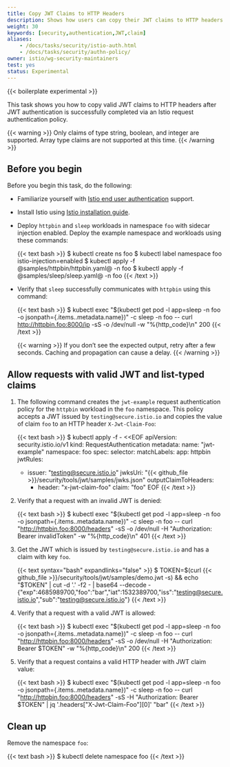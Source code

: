 ```yaml
---
title: Copy JWT Claims to HTTP Headers
description: Shows how users can copy their JWT claims to HTTP headers.
weight: 30
keywords: [security,authentication,JWT,claim]
aliases:
    - /docs/tasks/security/istio-auth.html
    - /docs/tasks/security/authn-policy/
owner: istio/wg-security-maintainers
test: yes
status: Experimental
---
```


{{< boilerplate experimental >}}

This task shows you how to copy valid JWT claims to HTTP headers after JWT authentication is successfully completed via an Istio request authentication policy.

{{< warning >}}
Only claims of type string, boolean, and integer are supported. Array type claims are not supported at this time.
{{< /warning >}}

## Before you begin

Before you begin this task, do the following:

* Familiarize yourself with [Istio end user authentication](/docs/tasks/security/authentication/authn-policy/#end-user-authentication) support.

* Install Istio using [Istio installation guide](/docs/setup/install/istioctl/).

* Deploy `httpbin` and `sleep` workloads in namespace `foo` with sidecar injection enabled.
    Deploy the example namespace and workloads using these commands:

    {{< text bash >}}
    $ kubectl create ns foo
    $ kubectl label namespace foo istio-injection=enabled
    $ kubectl apply -f @samples/httpbin/httpbin.yaml@ -n foo
    $ kubectl apply -f @samples/sleep/sleep.yaml@ -n foo
    {{< /text >}}

* Verify that `sleep` successfully communicates with `httpbin` using this command:

    {{< text bash >}}
    $ kubectl exec "$(kubectl get pod -l app=sleep -n foo -o jsonpath={.items..metadata.name})" -c sleep -n foo -- curl http://httpbin.foo:8000/ip -sS -o /dev/null -w "%{http_code}\n"
    200
    {{< /text >}}

    {{< warning >}}
    If you don’t see the expected output, retry after a few seconds.
    Caching and propagation can cause a delay.
    {{< /warning >}}

## Allow requests with valid JWT and list-typed claims

1. The following command creates the `jwt-example` request authentication policy
    for the `httpbin` workload in the `foo` namespace. This policy
    accepts a JWT issued by `testing@secure.istio.io` and copies the value of claim `foo` to an HTTP header `X-Jwt-Claim-Foo`:

    {{< text bash >}}
    $ kubectl apply -f - <<EOF
    apiVersion: security.istio.io/v1
    kind: RequestAuthentication
    metadata:
      name: "jwt-example"
      namespace: foo
    spec:
      selector:
        matchLabels:
          app: httpbin
      jwtRules:
      - issuer: "testing@secure.istio.io"
        jwksUri: "{{< github_file >}}/security/tools/jwt/samples/jwks.json"
        outputClaimToHeaders:
        - header: "x-jwt-claim-foo"
          claim: "foo"
    EOF
    {{< /text >}}

1. Verify that a request with an invalid JWT is denied:

    {{< text bash >}}
    $ kubectl exec "$(kubectl get pod -l app=sleep -n foo -o jsonpath={.items..metadata.name})" -c sleep -n foo -- curl "http://httpbin.foo:8000/headers" -sS -o /dev/null -H "Authorization: Bearer invalidToken" -w "%{http_code}\n"
    401
    {{< /text >}}

1. Get the JWT which is issued by `testing@secure.istio.io` and has a claim with key `foo`.

    {{< text syntax="bash" expandlinks="false" >}}
    $ TOKEN=$(curl {{< github_file >}}/security/tools/jwt/samples/demo.jwt -s) && echo "$TOKEN" | cut -d '.' -f2 - | base64 --decode -
    {"exp":4685989700,"foo":"bar","iat":1532389700,"iss":"testing@secure.istio.io","sub":"testing@secure.istio.io"}
    {{< /text >}}

1. Verify that a request with a valid JWT is allowed:

    {{< text bash >}}
    $ kubectl exec "$(kubectl get pod -l app=sleep -n foo -o jsonpath={.items..metadata.name})" -c sleep -n foo -- curl "http://httpbin.foo:8000/headers" -sS -o /dev/null -H "Authorization: Bearer $TOKEN" -w "%{http_code}\n"
    200
    {{< /text >}}

1. Verify that a request contains a valid HTTP header with JWT claim value:

    {{< text bash >}}
    $ kubectl exec "$(kubectl get pod -l app=sleep -n foo -o jsonpath={.items..metadata.name})" -c sleep -n foo -- curl "http://httpbin.foo:8000/headers" -sS -H "Authorization: Bearer $TOKEN" | jq '.headers["X-Jwt-Claim-Foo"][0]'
    "bar"
    {{< /text >}}

## Clean up

Remove the namespace `foo`:

{{< text bash >}}
$ kubectl delete namespace foo
{{< /text >}}
